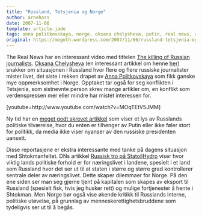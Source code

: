 ```yaml
---
title: "Russland, Tetsjenia og Norge"
author: arnehass
date: 2007-11-06
template: article.jade
tags: anna politkovskaya, norge, oksana chelysheva, putin, real news, russland, shtokman, statoilhydro, tetsjenia
original: https://megoth.wordpress.com/2007/11/06/russland-tetsjenia-og-norge/
---
```


<p>The Real News har en interessant video med tittelen <a href="http://www.youtube.com/watch?v=MOqTEtV5JMM">The killing of Russian journalists</a>.         <a href="http://www.google.no/search?q=Oksana+Chelysheva">Oksana Chelysheva</a> (en interessant artikkel om henne <a href="http://www.humanrightsfirst.org/defenders/hrd_russia/alert033005_chelysheva.htm">her</a>) snakker om situasjonen i Russland hvor flere og flere russiske journalister mister livet, det siste i rekken drapet av <a href="http://en.wikipedia.org/wiki/Anna_Politkovskaya">Anna Politkovskaya</a> som fikk ganske mye oppmerksomhet i Norge. Opptaket tar også for seg konflikten i Tetsjenia, som sistnevnte person skrev mange artikler om, en konflikt som verdenspressen mer eller mindre har mistet interessen for.</p>
<p><span id="more-112"></span></p>
<p>[youtube=http://www.youtube.com/watch?v=MOqTEtV5JMM]</p>
<p>Ny tid har en <a href="http://www.nytid.no/index.php?sk=&amp;id=4354">meget godt skrevet artikkel</a> som viser et lys av Russlands politiske tilværelse, hvor du enten er tilhenger av Putin eller ikke føler stort for politikk, da media ikke viser nyanser av den russiske presidenten uansett.</p>
<p>Disse reportasjene er ekstra interessante med tanke på dagens situasjon med Shtokmanfeltet. DNs artikkel <a href="http://www.dn.no/energi/article1136054.ece?jgo=dne&amp;WT.svl=sistenyheter">Russisk tro på StatoilHydro</a> viser hvor viktig lands politiske forhold er for næringslivet i landene, spesielt i et land som Russland hvor det ser ut til at staten i større og større grad kontrollerer sentrale deler av næringslivet. Dette skaper dilemmaer for Norge.  På den ene siden ser man seg gjerne tjent på kapitalen som skapes av eksport til Russland (spesielt fisk, hvis jeg husker rett) og mulige fortjenester å hente i Shtokman. Men Norge bør også vise økende kritikk til Russlands interne, politiske utøvelse, på grunnlag av menneskerettighetsbruddene som tydeligvis ser ut til å begås.</p>
